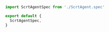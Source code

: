 ```typescript
import ScrtAgentSpec from './ScrtAgent.spec'

export default {
  ScrtAgentSpec,
}
```
